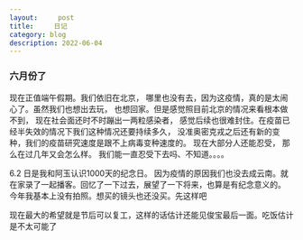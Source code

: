 ```yaml
---
layout:     post
title:     日记
category: blog
description: 2022-06-04
---
```


### 六月份了 

  现在正值端午假期。我们依旧在北京， 哪里也没有去，因为这疫情，真的是太闹心了。虽然我们也想出去玩， 也想回家。但是感觉照目前北京的情况来看根本做不到， 现在社会面还时不时蹦出一两粒感染者， 感觉后续也很难封住。在疫苗已经半失效的情况下我们这种情况还要持续多久， 没准奥密克戎之后还有新的变种，我们的疫苗研究速度是跟不上病毒变种速度的。 现在大部分人还能忍受， 那么在过几年又会怎么样。 我们能一直忍受下去吗、不知道。。。。

  6.2 日是我和阿玉认识1000天的纪念日。 因为疫情的原因我们也没去成云南。就在家录了一起播客。回忆了一下过去，展望了一下将来，也算是有纪念意义的。 今年我基本上没有拍照。想买的镜头也还没买。先这样吧

  现在最大的希望就是节后可以复工，这样的话估计还能见俊宝最后一面。吃饭估计是不太可能了
